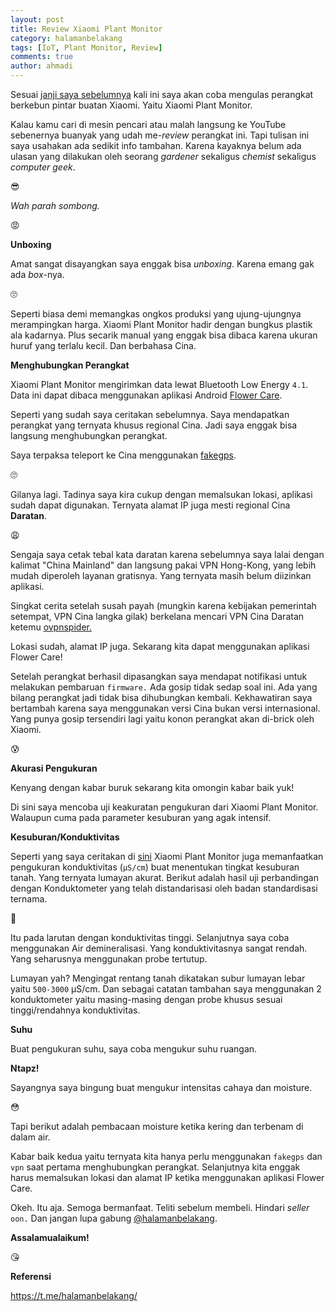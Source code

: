 ```yaml
---
layout: post
title: Review Xiaomi Plant Monitor
category: halamanbelakang
tags: [IoT, Plant Monitor, Review]
comments: true
author: ahmadi
---
```


Sesuai [janji saya sebelumnya](https://ahmadihamid.com/gaje/etan-ampret/) kali ini saya akan coba mengulas perangkat berkebun pintar buatan Xiaomi. Yaitu Xiaomi Plant Monitor.

Kalau kamu cari di mesin pencari atau malah langsung ke YouTube sebenernya buanyak yang udah me-*review* perangkat ini. Tapi tulisan ini saya usahakan ada sedikit info tambahan. Karena kayaknya belum ada ulasan yang dilakukan oleh seorang *gardener* sekaligus *chemist* sekaligus *computer geek*.

😎

*Wah parah sombong.*

😡

**Unboxing**

Amat sangat disayangkan saya enggak bisa *unboxing*. Karena emang gak ada *box*-nya.

🙄

Seperti biasa demi memangkas ongkos produksi yang ujung-ujungnya merampingkan harga. Xiaomi Plant Monitor hadir dengan bungkus plastik ala kadarnya. Plus secarik manual yang enggak bisa dibaca karena ukuran huruf yang terlalu kecil. Dan berbahasa Cina.

<script async src="https://telegram.org/js/telegram-widget.js?1" data-telegram-post="nocan/9" data-width="100%"></script>

**Menghubungkan Perangkat**

Xiaomi Plant Monitor mengirimkan data lewat Bluetooth Low Energy `4.1`. Data ini dapat dibaca menggunakan aplikasi Android [Flower Care](https://play.google.com/store/apps/details?id=com.huahuacaocao.flowercare).

Seperti yang sudah saya ceritakan sebelumnya. Saya mendapatkan perangkat yang ternyata khusus regional Cina. Jadi saya enggak bisa langsung menghubungkan perangkat.

<script async src="https://telegram.org/js/telegram-widget.js?1" data-telegram-post="nocan/11" data-width="100%"></script>

Saya terpaksa teleport ke Cina menggunakan [fakegps](https://play.google.com/store/apps/details?id=com.blogspot.newapphorizons.fakegps).

🙄

Gilanya lagi. Tadinya saya kira cukup dengan memalsukan lokasi, aplikasi sudah dapat digunakan. Ternyata alamat IP juga mesti regional Cina **Daratan**.

😩

Sengaja saya cetak tebal kata daratan karena sebelumnya saya lalai dengan kalimat "China Mainland" dan langsung pakai VPN Hong-Kong, yang lebih mudah diperoleh layanan gratisnya. Yang ternyata masih belum diizinkan aplikasi.

Singkat cerita setelah susah payah (mungkin karena kebijakan pemerintah setempat, VPN Cina langka gilak) berkelana mencari VPN Cina Daratan ketemu [ovpnspider.](https://play.google.com/store/apps/details?id=com.ovpnspider) 

<script async src="https://telegram.org/js/telegram-widget.js?1" data-telegram-post="nocan/12" data-width="100%"></script>

Lokasi sudah, alamat IP juga. Sekarang kita dapat menggunakan aplikasi Flower Care!

<script async src="https://telegram.org/js/telegram-widget.js?1" data-telegram-post="nocan/14" data-width="100%"></script>

<script async src="https://telegram.org/js/telegram-widget.js?1" data-telegram-post="nocan/17" data-width="100%"></script>

Setelah perangkat berhasil dipasangkan saya mendapat notifikasi untuk melakukan pembaruan `firmware.` Ada gosip tidak sedap soal ini. Ada yang bilang perangkat jadi tidak bisa dihubungkan kembali. Kekhawatiran saya bertambah karena saya menggunakan versi Cina bukan versi internasional. Yang punya gosip tersendiri lagi yaitu konon perangkat akan di-brick oleh Xiaomi.

😰

<script async src="https://telegram.org/js/telegram-widget.js?1" data-telegram-post="nocan/19" data-width="100%"></script>

**Akurasi Pengukuran**

Kenyang dengan kabar buruk sekarang kita omongin kabar baik yuk!

Di sini saya mencoba uji keakuratan pengukuran dari Xiaomi Plant Monitor. Walaupun cuma pada parameter kesuburan yang agak intensif.

**Kesuburan/Konduktivitas**

Seperti yang saya ceritakan di [sini](https://ahmadihamid.com/halamanbelakang/meraba-2018/) Xiaomi Plant Monitor juga memanfaatkan pengukuran konduktivitas (`µS/cm`) buat menentukan tingkat kesuburan tanah. Yang ternyata lumayan akurat. Berikut adalah hasil uji perbandingan dengan Konduktometer yang telah distandarisasi oleh badan standardisasi ternama.

🙈

<script async src="https://telegram.org/js/telegram-widget.js?1" data-telegram-post="nocan/21" data-width="100%"></script>

Itu pada larutan dengan konduktivitas tinggi. Selanjutnya saya coba menggunakan Air demineralisasi. Yang konduktivitasnya sangat rendah. Yang seharusnya menggunakan probe tertutup.

<script async src="https://telegram.org/js/telegram-widget.js?1" data-telegram-post="nocan/23" data-width="100%"></script>

Lumayan yah? Mengingat rentang tanah dikatakan subur lumayan lebar yaitu `500-3000` µS/cm. Dan sebagai catatan tambahan saya menggunakan 2 konduktometer yaitu masing-masing dengan probe khusus sesuai tinggi/rendahnya konduktivitas.

**Suhu**

Buat pengukuran suhu, saya coba mengukur suhu ruangan.

<script async src="https://telegram.org/js/telegram-widget.js?1" data-telegram-post="nocan/25" data-width="100%"></script>

**Ntapz!**

Sayangnya saya bingung buat mengukur intensitas cahaya dan moisture.

😳

Tapi berikut adalah pembacaan moisture ketika kering dan terbenam di dalam air.

<script async src="https://telegram.org/js/telegram-widget.js?1" data-telegram-post="nocan/27" data-width="100%"></script>

Kabar baik kedua yaitu ternyata kita hanya perlu menggunakan `fakegps` dan `vpn` saat pertama menghubungkan perangkat. Selanjutnya kita enggak harus memalsukan lokasi dan alamat IP ketika menggunakan aplikasi Flower Care. 

Okeh. Itu aja. Semoga bermanfaat. Teliti sebelum membeli. Hindari *seller* `oon.` Dan jangan lupa gabung [@halamanbelakang](https://t.me/halamanbelakang/).

**Assalamualaikum!**
 
😘

**Referensi**

<https://t.me/halamanbelakang/>

